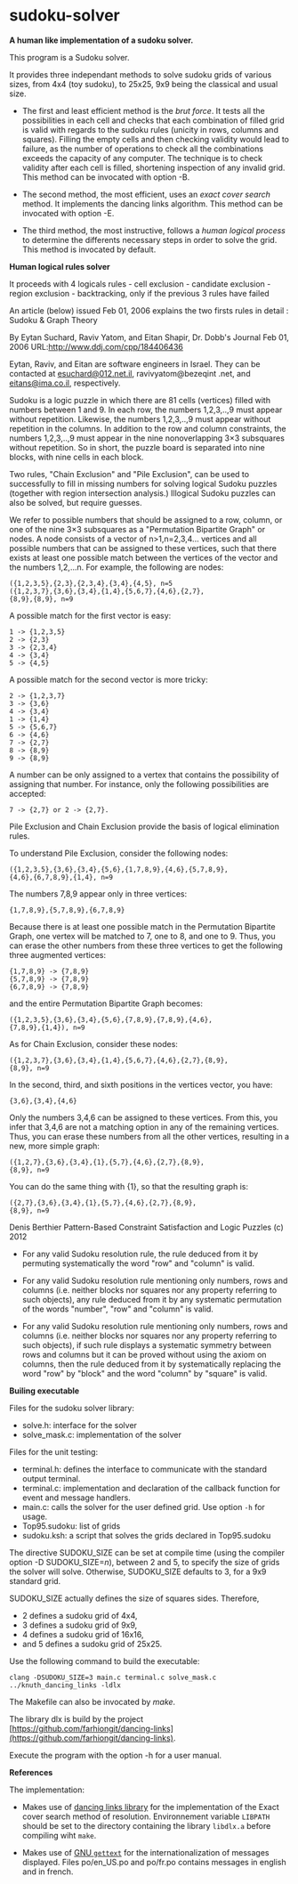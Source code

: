 # sudoku-solver
**A human like implementation of a sudoku solver.**

This program is a Sudoku solver.

It provides three independant methods to solve sudoku grids of various sizes, from 4x4 (toy sudoku), to 25x25, 9x9 being the classical and usual size.

- The first and least efficient method is the _brut force_.
It tests all the possibilities in each cell and checks that each combination of filled grid is valid with regards to the sudoku rules (unicity in rows, columns and squares).
Filling the empty cells and then checking validity would lead to failure, as the number of operations to check all the combinations exceeds the capacity of any computer. The technique is to check validity after each cell is filled, shortening inspection of any invalid grid. 
This method can be invocated with option -B.

- The second method, the most efficient, uses an _exact cover search_ method. It implements the dancing links algorithm.
This method can be invocated with option -E.

- The third method, the most instructive, follows a _human logical process_ to determine the differents necessary steps in order to solve the grid.
This method is invocated by default.

**Human logical rules solver**

It proceeds with 4 logicals rules
    - cell exclusion
    - candidate exclusion
    - region exclusion
    - backtracking, only if the previous 3 rules have failed

An article (below) issued Feb 01, 2006 explains the two firsts rules in detail :
Sudoku & Graph Theory

By Eytan Suchard, Raviv Yatom, and Eitan Shapir,  Dr. Dobb's Journal
Feb 01, 2006
URL:http://www.ddj.com/cpp/184406436

Eytan, Raviv, and Eitan are software engineers in Israel. They can be contacted
at esuchard@012.net.il, ravivyatom@bezeqint .net, and eitans@ima.co.il,
respectively.

Sudoku is a logic puzzle in which there are 81 cells (vertices) filled with
numbers between 1 and 9. In each row, the numbers 1,2,3,..,9 must appear without
repetition. Likewise, the numbers 1,2,3,..,9 must appear without repetition in
the columns. In addition to the row and column constraints, the numbers
1,2,3,..,9 must appear in the nine nonoverlapping 3×3 subsquares without
repetition. So in short, the puzzle board is separated into nine blocks, with
nine cells in each block.

Two rules, "Chain Exclusion" and "Pile Exclusion", can be used to successfully
to fill in missing numbers for solving logical Sudoku puzzles (together with
region intersection analysis.)
Illogical Sudoku puzzles can also be solved, but require guesses.

We refer to possible numbers that should be assigned to a row, column, or one of
the nine 3×3 subsquares as a "Permutation Bipartite Graph" or nodes. A node
consists of a vector of n>1,n=2,3,4... vertices and all possible numbers that
can be assigned to these vertices, such that there exists at least one possible
match between the vertices of the vector and the numbers 1,2,...n.
For example, the following are nodes:

    ({1,2,3,5},{2,3},{2,3,4},{3,4},{4,5}, n=5
    ({1,2,3,7},{3,6},{3,4},{1,4},{5,6,7},{4,6},{2,7},
    {8,9},{8,9}, n=9

A possible match for the first vector is easy:

    1 -> {1,2,3,5}
    2 -> {2,3}
    3 -> {2,3,4}
    4 -> {3,4}
    5 -> {4,5}

A possible match for the second vector is more tricky:

    2 -> {1,2,3,7}
    3 -> {3,6}
    4 -> {3,4}
    1 -> {1,4}
    5 -> {5,6,7}
    6 -> {4,6}
    7 -> {2,7}
    8 -> {8,9}
    9 -> {8,9}

A number can be only assigned to a vertex that contains the possibility of
assigning that number. For instance, only the following possibilities are
accepted:

    7 -> {2,7} or 2 -> {2,7}.

Pile Exclusion and Chain Exclusion provide the basis of logical elimination
rules.

To understand Pile Exclusion, consider the following nodes:

    ({1,2,3,5},{3,6},{3,4},{5,6},{1,7,8,9},{4,6},{5,7,8,9},
    {4,6},{6,7,8,9},{1,4}, n=9

The numbers 7,8,9 appear only in three vertices:

    {1,7,8,9},{5,7,8,9},{6,7,8,9}

Because there is at least one possible match in the Permutation Bipartite Graph,
one vertex will be matched to 7, one to 8, and one to 9. Thus, you can erase the
other numbers from these three vertices to get the following three augmented
vertices:

    {1,7,8,9} -> {7,8,9}
    {5,7,8,9} -> {7,8,9}
    {6,7,8,9} -> {7,8,9}

and the entire Permutation Bipartite Graph becomes:

    ({1,2,3,5},{3,6},{3,4},{5,6},{7,8,9},{7,8,9},{4,6},
    {7,8,9},{1,4}), n=9

As for Chain Exclusion, consider these nodes:

    ({1,2,3,7},{3,6},{3,4},{1,4},{5,6,7},{4,6},{2,7},{8,9},
    {8,9}, n=9

In the second, third, and sixth positions in the vertices vector, you have:

    {3,6},{3,4},{4,6}

Only the numbers 3,4,6 can be assigned to these vertices. From this, you infer
that 3,4,6 are not a matching option in any of the remaining vertices. Thus, you
can erase these numbers from all the other vertices, resulting in a new, more
simple graph:

    ({1,2,7},{3,6},{3,4},{1},{5,7},{4,6},{2,7},{8,9},
    {8,9}, n=9

You can do the same thing with {1}, so that the resulting graph is:

    ({2,7},{3,6},{3,4},{1},{5,7},{4,6},{2,7},{8,9},
    {8,9}, n=9

Denis Berthier
Pattern-Based Constraint Satisfaction and Logic Puzzles (c) 2012
- For any valid Sudoku resolution rule, the rule deduced from it by permuting
  systematically the word "row" and "column" is valid.

- For any valid Sudoku resolution rule mentioning only numbers, rows and columns
  (i.e. neither blocks nor squares nor any property referring to such objects),
  any rule deduced from it by any systematic permutation of the words "number",
  "row" and "column" is valid.

- For any valid Sudoku resolution rule mentioning only numbers, rows and columns
  (i.e. neither blocks nor squares nor any property referring to such objects),
  if such rule displays a systematic symmetry between rows and columns but it can
  be proved without using the axiom on columns, then the rule deduced from it by
  systematically replacing the word "row" by "block" and the word "column" by
  "square" is valid.


**Builing executable**

Files for the sudoku solver library:

- solve.h: interface for the solver
- solve_mask.c: implementation of the solver

Files for the unit testing:

- terminal.h: defines the interface to communicate with the standard output terminal.
- terminal.c: implementation and declaration of the callback function for event and message handlers.
- main.c: calls the solver for the user defined grid. Use option `-h` for usage.
- Top95.sudoku: list of grids
- sudoku.ksh: a script that solves the grids declared in Top95.sudoku

The directive SUDOKU_SIZE can be set at compile time (using the compiler option -D SUDOKU_SIZE=*n*), between 2 and 5, to specify the size of grids the solver will solve.
Otherwise, SUDOKU_SIZE defaults to 3, for a 9x9 standard grid.

SUDOKU_SIZE actually defines the size of squares sides.
Therefore,

- 2 defines a sudoku grid of 4x4,
- 3 defines a sudoku grid of 9x9,
- 4 defines a sudoku grid of 16x16,
- and 5 defines a sudoku grid of 25x25.

Use the following command to build the executable:

    clang -DSUDOKU_SIZE=3 main.c terminal.c solve_mask.c ../knuth_dancing_links -ldlx

The Makefile can also be invocated by *make*.

The library dlx is build by the project [https://github.com/farhiongit/dancing-links](https://github.com/farhiongit/dancing-links).

Execute the program with the option -h for a user manual.

**References**

The implementation:

- Makes use of [dancing links library](https://github.com/farhiongit/dancing-links) for the implementation of the
Exact cover search method of resolution.
Environnement variable `LIBPATH` should be set to the directory containing the library `libdlx.a` before compiling wiht `make`.

- Makes use of [GNU `gettext`](https://www.gnu.org/software/gettext/manual/index.html) for the internationalization of messages displayed.
Files po/en_US.po and po/fr.po contains messages in english and in french.

